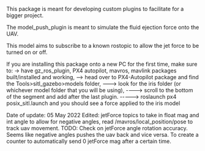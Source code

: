 This package is meant for developing custom plugins to facilitate for a bigger project.

The model_push_plugin is meant to simulate the fluid ejection force onto the UAV.

This model aims to subscribe to a known rostopic to allow the jet force to be turned on or off.

If you are installing this package onto a new PC for the first time, make sure to:
-> have gz_ros_plugin, PX4 autopilot, mavros, mavlink packages built/installed and working,
--> head over to PX4-Autopilot package and find the Tools>sitl_gazebo>models folder,
---> look for the iris folder (or whichever model folder that you will be using),
----> scroll to the bottom of the <model> segment and add
      <plugin name='model_push_plugin' filename="/home/your-pc-name/catkin_ws/devel/lib/libmodel_push_plugin.so"/>
      after the last plugin.
-----> roslaunch px4 posix_sitl.launch and you should see a force applied to the iris model


Date of update: 05 May 2022
Edited: jetForce topics to take in float mag and int angle to allow for negative angles, read /mavros/local_position/pose to track uav movement.
TODO: Check on jetForce angle rotation accuracy. Seems like negative angles pushes the uav back and vice versa. To create a counter to automatically send 0 jetForce mag after a certain time.

